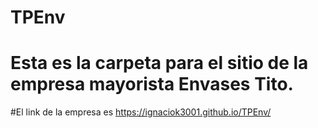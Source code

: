 # TPEnv
# Esta es la carpeta para el sitio de la empresa mayorista Envases Tito.

#El link de la empresa es https://ignaciok3001.github.io/TPEnv/

